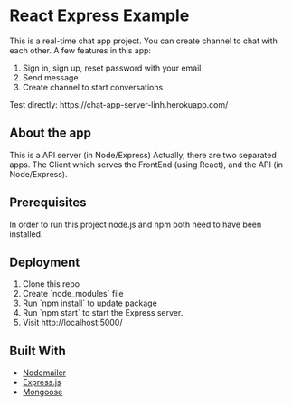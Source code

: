 # React Express Example
This is a real-time chat app project. You can create channel to chat with each other.
A few features in this app:
<ol>
<li>Sign in, sign up, reset password with your email</li>
<li>Send message</li>
<li>Create channel to start conversations</li>
</ol>
Test directly: https://chat-app-server-linh.herokuapp.com/

## About the app 
This is a API server (in Node/Express)
Actually, there are two separated apps. The Client which serves the FrontEnd (using React), and the API (in Node/Express).

## Prerequisites
In order to run this project node.js and npm both need to have been installed.

## Deployment
<ol>
<li>Clone this repo</li>
<li>Create `node_modules` file</li>
<li>Run `npm install` to update package</li>
<li>Run `npm start` to start the Express server.</li>
<li>Visit http://localhost:5000/</li>
</ol>

## Built With
* [Nodemailer](https://nodemailer.com/)
* [Express.js](https://expressjs.com/)
* [Mongoose](https://mongoosejs.com/)
